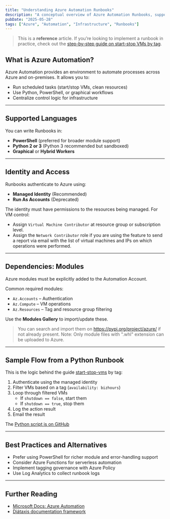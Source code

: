 ```yaml
---
title: "Understanding Azure Automation Runbooks"
description: "A conceptual overview of Azure Automation Runbooks, supported languages, modules, and execution flow."
pubDate: "2025-05-28"
tags: ["Azure", "Automation", "Infrastructure", "Runbooks"]
---
```


> This is a **reference** article. If you’re looking to implement a runbook in practice, check out the [step-by-step guide on start-stop VMs by tag](/en/guides/start-stop-vms).

## What is Azure Automation?

Azure Automation provides an environment to automate processes across Azure and on-premises. It allows you to:
- Run scheduled tasks (start/stop VMs, clean resources)
- Use Python, PowerShell, or graphical workflows
- Centralize control logic for infrastructure

---

## Supported Languages

You can write Runbooks in:
- **PowerShell** (preferred for broader module support)
- **Python 2 or 3** (Python 3 recommended but sandboxed)
- **Graphical** or **Hybrid Workers**

---

## Identity and Access

Runbooks authenticate to Azure using:
- **Managed Identity** (Recommended)
- **Run As Accounts** (Deprecated)

The identity must have permissions to the resources being managed. For VM control:
- Assign `Virtual Machine Contributor` at resource group or subscription level.
- Assign the `Network Contributor` role if you are using the feature to send a report via email with the list of virtual machines and IPs on which operations were performed.

---

## Dependencies: Modules

Azure modules must be explicitly added to the Automation Account.

Common required modules:
- `Az.Accounts` – Authentication
- `Az.Compute` – VM operations
- `Az.Resources` – Tag and resource group filtering

Use the **Modules Gallery** to import/update these.

> You can search and import them on https://pypi.org/project/azure/ if not already present.
> Note: Only module files with ".whl" extension can be uploaded to Azure.

---

## Sample Flow from a Python Runbook

This is the logic behind the guide [start-stop-vms](/en/guides/start-stop-vms) by tag:

1. Authenticate using the managed identity
2. Filter VMs based on a tag (`availability: bizhours`)
3. Loop through filtered VMs
   - If `shutdown == false`, start them
   - If `shutdown == true`, stop them
4. Log the action result
5. Email the result

The [Python script is on GitHub](https://github.com/IriW/azure-automation-runbooks/blob/main/start-stop-vms/start-stop-vms-by-tag.py)

---

## Best Practices and Alternatives

- Prefer using PowerShell for richer module and error-handling support
- Consider Azure Functions for serverless automation
- Implement tagging governance with Azure Policy
- Use Log Analytics to collect runbook logs

---

## Further Reading

- [Microsoft Docs: Azure Automation](https://learn.microsoft.com/en-us/azure/automation/)
- [Diátaxis documentation framework](https://diataxis.fr/)
